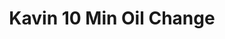 ---
title: "Kavin 10 Min Oil Change"
url: /scarborough/kavin-10-min-oil-change/
shop: car repair
---